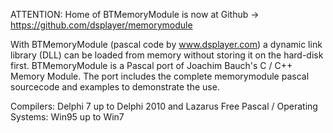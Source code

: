 ATTENTION:
Home of BTMemoryModule is now at Github -> https://github.com/dsplayer/memorymodule

With BTMemoryModule (pascal code by www.dsplayer.com) a dynamic link library (DLL) can be loaded from memory without storing it on the hard-disk first. BTMemoryModule is a Pascal port of Joachim Bauch's C / C++ Memory Module. The port includes the complete memorymodule pascal sourcecode and examples to demonstrate the use.

Compilers: Delphi 7 up to Delphi 2010 and Lazarus Free Pascal / Operating Systems: Win95 up to Win7